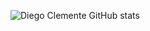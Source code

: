 ![Diego Clemente GitHub stats](https://github-readme-stats.vercel.app/api?username=anuraghazra&show_icons=true&theme=transparent)
